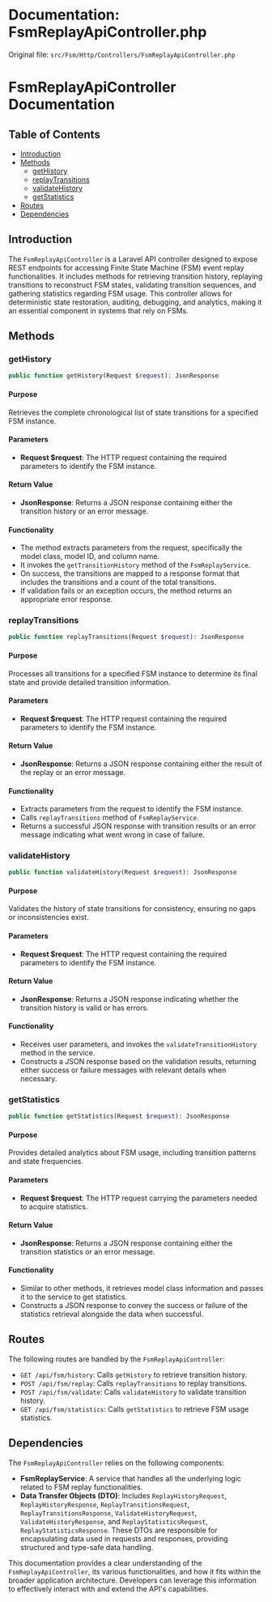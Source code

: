# Documentation: FsmReplayApiController.php

Original file: `src/Fsm/Http/Controllers/FsmReplayApiController.php`

# FsmReplayApiController Documentation

## Table of Contents
- [Introduction](#introduction)
- [Methods](#methods)
  - [getHistory](#gethistory)
  - [replayTransitions](#replaytransitions)
  - [validateHistory](#validatehistory)
  - [getStatistics](#getstatistics)
- [Routes](#routes)
- [Dependencies](#dependencies)

## Introduction
The `FsmReplayApiController` is a Laravel API controller designed to expose REST endpoints for accessing Finite State Machine (FSM) event replay functionalities. It includes methods for retrieving transition history, replaying transitions to reconstruct FSM states, validating transition sequences, and gathering statistics regarding FSM usage. This controller allows for deterministic state restoration, auditing, debugging, and analytics, making it an essential component in systems that rely on FSMs.

## Methods

### getHistory
```php
public function getHistory(Request $request): JsonResponse
```
#### Purpose
Retrieves the complete chronological list of state transitions for a specified FSM instance.

#### Parameters
- **Request $request**: The HTTP request containing the required parameters to identify the FSM instance.

#### Return Value
- **JsonResponse**: Returns a JSON response containing either the transition history or an error message.

#### Functionality
- The method extracts parameters from the request, specifically the model class, model ID, and column name.
- It invokes the `getTransitionHistory` method of the `FsmReplayService`.
- On success, the transitions are mapped to a response format that includes the transitions and a count of the total transitions.
- If validation fails or an exception occurs, the method returns an appropriate error response.

### replayTransitions
```php
public function replayTransitions(Request $request): JsonResponse
```
#### Purpose
Processes all transitions for a specified FSM instance to determine its final state and provide detailed transition information.

#### Parameters
- **Request $request**: The HTTP request containing the required parameters to identify the FSM instance.

#### Return Value
- **JsonResponse**: Returns a JSON response containing either the result of the replay or an error message.

#### Functionality
- Extracts parameters from the request to identify the FSM instance.
- Calls `replayTransitions` method of `FsmReplayService`.
- Returns a successful JSON response with transition results or an error message indicating what went wrong in case of failure.

### validateHistory
```php
public function validateHistory(Request $request): JsonResponse
```
#### Purpose
Validates the history of state transitions for consistency, ensuring no gaps or inconsistencies exist.

#### Parameters
- **Request $request**: The HTTP request containing the required parameters to identify the FSM instance.

#### Return Value
- **JsonResponse**: Returns a JSON response indicating whether the transition history is valid or has errors.

#### Functionality
- Receives user parameters, and invokes the `validateTransitionHistory` method in the service.
- Constructs a JSON response based on the validation results, returning either success or failure messages with relevant details when necessary.

### getStatistics
```php
public function getStatistics(Request $request): JsonResponse
```
#### Purpose
Provides detailed analytics about FSM usage, including transition patterns and state frequencies.

#### Parameters
- **Request $request**: The HTTP request carrying the parameters needed to acquire statistics.

#### Return Value
- **JsonResponse**: Returns a JSON response containing either the transition statistics or an error message.

#### Functionality
- Similar to other methods, it retrieves model class information and passes it to the service to get statistics.
- Constructs a JSON response to convey the success or failure of the statistics retrieval alongside the data when successful.

## Routes
The following routes are handled by the `FsmReplayApiController`:
- `GET /api/fsm/history`: Calls `getHistory` to retrieve transition history.
- `POST /api/fsm/replay`: Calls `replayTransitions` to replay transitions.
- `POST /api/fsm/validate`: Calls `validateHistory` to validate transition history.
- `GET /api/fsm/statistics`: Calls `getStatistics` to retrieve FSM usage statistics.

## Dependencies
The `FsmReplayApiController` relies on the following components:
- **FsmReplayService**: A service that handles all the underlying logic related to FSM replay functionalities.
- **Data Transfer Objects (DTO)**: Includes `ReplayHistoryRequest`, `ReplayHistoryResponse`, `ReplayTransitionsRequest`, `ReplayTransitionsResponse`, `ValidateHistoryRequest`, `ValidateHistoryResponse`, and `ReplayStatisticsRequest`, `ReplayStatisticsResponse`. These DTOs are responsible for encapsulating data used in requests and responses, providing structured and type-safe data handling.

This documentation provides a clear understanding of the `FsmReplayApiController`, its various functionalities, and how it fits within the broader application architecture. Developers can leverage this information to effectively interact with and extend the API's capabilities.